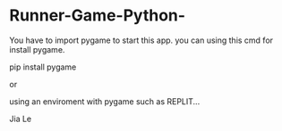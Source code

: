 # Runner-Game-Python-

You have to import pygame to start this app. you can using this cmd for install pygame.

pip install pygame

or

using an enviroment with pygame such as REPLIT...

Jia Le
